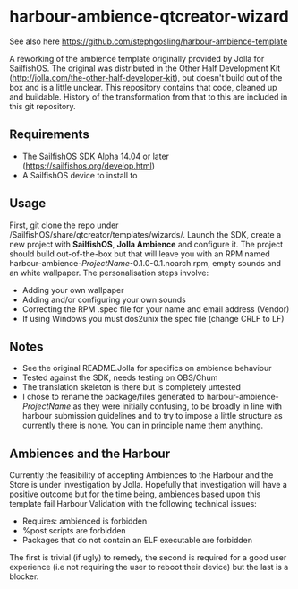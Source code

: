 # harbour-ambience-qtcreator-wizard

See also here https://github.com/stephgosling/harbour-ambience-template

A reworking of the ambience template originally provided by Jolla for
SailfishOS. The original was distributed in the Other Half Development Kit
(http://jolla.com/the-other-half-developer-kit), but doesn't build out of the
box and is a little unclear. This repository contains that code, cleaned up
and buildable. History of the transformation from that to this are included in
this git repository.

## Requirements

- The SailfishOS SDK Alpha 14.04 or later (https://sailfishos.org/develop.html)
- A SailfishOS device to install to

## Usage

First, git clone the repo under /SailfishOS/share/qtcreator/templates/wizards/. 
Launch the SDK, create a new project with **SailfishOS**, **Jolla Ambience** and configure it. 
The project should build out-of-the-box but that will leave you with 
an RPM named harbour-ambience-*ProjectName*-0.1.0-0.1.noarch.rpm, empty sounds and 
an white wallpaper. The personalisation steps involve:
- Adding your own wallpaper
- Adding and/or configuring your own sounds
- Correcting the RPM .spec file for your name and email address (Vendor)
- If using Windows you must dos2unix the spec file (change CRLF to LF)

## Notes

- See the original README.Jolla for specifics on ambience behaviour
- Tested against the SDK, needs testing on OBS/Chum
- The translation skeleton is there but is completely untested
- I chose to rename the package/files generated to harbour-ambience-*ProjectName* as
they were initially confusing, to be broadly in line with harbour submission
guidelines and to try to impose a little structure as currently there is none. You can in principle name them anything.

## Ambiences and the Harbour

Currently the feasibility of accepting Ambiences to the Harbour and the Store
is under investigation by Jolla. Hopefully that investigation will have a
positive outcome but for the time being, ambiences based upon this template 
fail Harbour Validation with the following technical issues:

- Requires: ambienced is forbidden
- %post scripts are forbidden
- Packages that do not contain an ELF executable are forbidden

The first is trivial (if ugly) to remedy, the second is required for a good
user experience (i.e not requiring the user to reboot their device) but the
last is a blocker.
